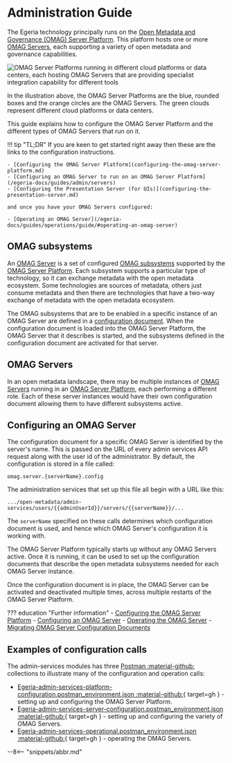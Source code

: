 <!-- SPDX-License-Identifier: CC-BY-4.0 -->
<!-- Copyright Contributors to the Egeria project. -->

# Administration Guide

The Egeria technology principally runs on the [Open Metadata and Governance (OMAG) Server Platform](/egeria-docs/concepts/omag-server-platform). This platform hosts one or more [OMAG Servers](/egeria-docs/concepts/omag-server), each supporting a variety of open metadata and governance capabilities.

![OMAG Server Platforms running in different cloud platforms or data centers, each hosting OMAG Servers that are providing specialist integration capability for different tools](/egeria-docs/introduction/egeria-distributed-operation.svg)

In the illustration above, the OMAG Server Platforms are the blue, rounded boxes and the orange circles are the OMAG Servers. The green clouds represent different cloud platforms or data centers.

This guide explains how to configure the OMAG Server Platform and the different types of OMAG Servers that run on it.

!!! tip "TL;DR"
    If you are keen to get started right away then these are the links to the configuration instructions.

    - [Configuring the OMAG Server Platform](configuring-the-omag-server-platform.md)
    - [Configuring an OMAG Server to run on an OMAG Server Platform](/egeria-docs/guides/admin/servers)
    - [Configuring the Presentation Server (for UIs)](configuring-the-presentation-server.md)

    and once you have your OMAG Servers configured:

    - [Operating an OMAG Server](/egeria-docs/guides/operations/guide/#operating-an-omag-server)

## OMAG subsystems

An [OMAG Server](/egeria-docs/concepts/omag-server) is a set of configured [OMAG subsystems](/egeria-docs/concepts/omag-subsystem) supported by the [OMAG Server Platform](/egeria-docs/concepts/omag-server-platform). Each subsystem supports a particular type of technology, so it can exchange metadata with the open metadata ecosystem. Some technologies are sources of metadata, others just consume metadata and then there are technologies that have a two-way exchange of metadata with the open metadata ecosystem.

The OMAG subsystems that are to be enabled in a specific instance of an OMAG Server are defined in a [configuration document](/egeria-docs/concepts/configuration-document). When the configuration document is loaded into the OMAG Server Platform, the OMAG Server that it describes is started, and the subsystems defined in the configuration document are activated for that server.

## OMAG Servers

In an open metadata landscape, there may be multiple instances of [OMAG Servers](/egeria-docs/concepts/omag-server) running in an [OMAG Server Platform](/egeria-docs/concepts/omag-server-platform), each performing a different role. Each of these server instances would have their own configuration document allowing them to have different subsystems active.

## Configuring an OMAG Server

The configuration document for a specific OMAG Server is identified by the server's name. This is passed on the URL of every admin services API request along with the user id of the administrator. By default, the configuration is stored in a file called:

```
omag.server.{serverName}.config
```

The administration services that set up this file all begin with a URL like this:

```
.../open-metadata/admin-services/users/{{adminUserId}}/servers/{{serverName}}/...
```

The `serverName` specified on these calls determines which configuration document is used, and hence which OMAG Server's configuration it is working with.

The OMAG Server Platform typically starts up without any OMAG Servers active. Once it is running, it can be used to set up the configuration documents that describe the open metadata subsystems needed for each OMAG Server instance.

Once the configuration document is in place, the OMAG Server can be activated and deactivated multiple times, across multiple restarts of the OMAG Server Platform.

??? education "Further information"
    - [Configuring the OMAG Server Platform](/egeria-docs/guides/admin/configuring-the-omag-server-platform)
    - [Configuring an OMAG Server](/egeria-docs/guides/admin/servers)
    - [Operating the OMAG Server](/egeria-docs/guides/operations/guide/#operating-an-omag-server)
    - [Migrating OMAG Server Configuration Documents](/egeria-docs/guides/migration/migrating-configuration-documents)

## Examples of configuration calls

The admin-services modules has three [Postman :material-github:](/egeria-docs/education/tutorials/postman-tutorial/overview) collections to illustrate many of the configuration and operation calls:

- [Egeria-admin-services-platform-configuration.postman_environment.json :material-github:](https://raw.githubusercontent.com/odpi/egeria/master/open-metadata-implementation/admin-services/Egeria-admin-services-platform-configuration.postman_collection.json){ target=gh } - setting up and configuring the OMAG Server Platform.
- [Egeria-admin-services-server-configuration.postman_environment.json :material-github:](https://raw.githubusercontent.com/odpi/egeria/master/open-metadata-implementation/admin-services/Egeria-admin-services-server-configuration.postman_collection.json){ target=gh } - setting up and configuring the variety of OMAG Servers.
- [Egeria-admin-services-operational.postman_environment.json :material-github:](https://raw.githubusercontent.com/odpi/egeria/master/open-metadata-implementation/admin-services/Egeria-admin-services-operational.postman_collection.json){ target=gh } - operating the OMAG Servers.

--8<-- "snippets/abbr.md"
